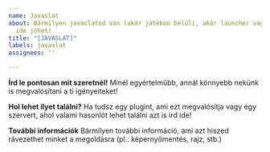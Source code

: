 ```yaml
---
name: Javaslat
about: Bármilyen javaslatod van (akár játékon belüli, akár launcher vagy akár webes)
  ide jöhet!
title: "[JAVASLAT]"
labels: javaslat
assignees: ''

---
```


**Írd le pontosan mit szeretnél!**
Minél egyértelműbb, annál könnyebb nekünk is megvalósítani a ti igényeiteket!

**Hol lehet ilyet találni?**
Ha tudsz egy plugint, ami ezt megvalósítja vagy egy szervert, ahol valami hasonlót lehet találni azt is írd ide!

**További információk**
Bármilyen további információ, ami azt hiszed rávezethet minket a megoldásra (pl.: képernyőmentés, rajz, stb.)
